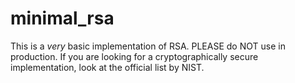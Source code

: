 # minimal_rsa
This is a *very* basic implementation of RSA. PLEASE do NOT use in production. If you are looking for a cryptographically secure implementation, look at the official list by NIST. 
